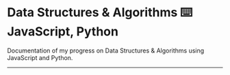 # Data Structures & Algorithms :keyboard: JavaScript, Python

Documentation of my progress on Data Structures & Algorithms using JavaScript and Python.

---
